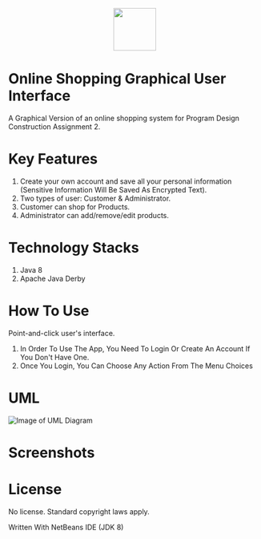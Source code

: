 <p align="center">
    <a href="https://github.com/SI-Hax/Online_Shopping_CUI/">
        <img height=85 src="https://github.com/SI-Hax/Online_Shopping_CUI/blob/master/screenshots/Banner.PNG">
    </a>
</p>

# Online Shopping Graphical User Interface

A Graphical Version of an online shopping system for Program Design Construction Assignment 2.

# Key Features

1. Create your own account and save all your personal information (Sensitive Information Will Be Saved As Encrypted Text).
2. Two types of user: Customer & Administrator.
3. Customer can shop for Products.
4. Administrator can add/remove/edit products.

# Technology Stacks

1. Java 8
2. Apache Java Derby

# How To Use

Point-and-click user's interface.

1. In Order To Use The App, You Need To Login Or Create An Account If You Don't Have One.
2. Once You Login, You Can Choose Any Action From The Menu Choices

# UML

![Image of UML Diagram](https://github.com/SI-Hax/Online_Shopping_CUI/blob/master/screenshots/UML.PNG)

# Screenshots


# License

No license. Standard copyright laws apply.

Written With NetBeans IDE (JDK 8)
